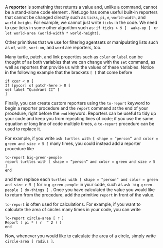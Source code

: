 ﻿A **reporter** is something that returns a value and, unlike a command, cannot be a stand-alone code element . NetLogo has some useful built-in reporters that cannot be changed directly such as `ticks`, `pi`, `e`, `world-width`, and `world-height`. For example, we cannot just write `ticks` in the code. We need to use ticks in some other algorithm such as: `if ticks > 9 [  wake-up ] ` or `let world-area (world-width * world-height)`. 


Other primitives that we use for filtering agentsets or manipulating lists such as `of`, `with`, `sort-on`, and `word` are reporters, too. 

Many turtle, patch, and link properties such as `color` or `label` can be thought of as both variables that we can change with the `set` command, as well as reporters that provide us with the values of these variables. Notice in the following example that the brackets `[ ]` that come before 

```
if xcor < 0 [ 
If [pycor] of patch-here > 0 [ 
set label “Quadrant II” ] 
]
```

Finally, you can create custom reporters using the `to-report` keyword to begin a reporter procedure and the `report` command at the end of your procedure, right before the `end` keyword. Reporters can be useful to tidy up your code and keep you from repeating lines of code; if you use the same equation or long line of code multiple times, a `to-report` procedure can be used to replace it. 

For example, if you write `ask turtles with [ shape = “person” and color = green and size > 5 ]` many times, you could instead add a reporter procedure like 
```
to-report big-green-people 
report turtles with [ shape = “person” and color = green and size > 5 ]
end
```

and then replace each `turtles with [ shape = “person” and color = green and size > 5 ]` for `big-green-people` in your code, such as `ask big-green-people [ do-things ] `.  Once you have calculated the value you would like to return from the procedure, add the primitive `report` in front of the value.

`to-report` is often used for calculations. For example, if you want to calculate the area of circles many times in your code, you can write 

```
To-report circle-area [ r ]
Report ( pi * ( r  ^ 2 ) )
end
```
Now, whenever you would like to calculate the area of a circle, simply write ` circle-area [ radius ]`.
